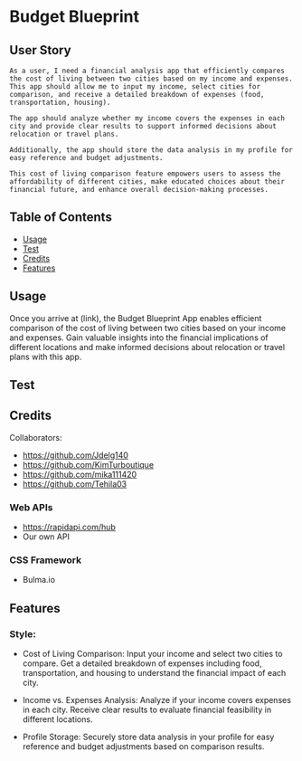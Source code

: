 # Budget Blueprint

## User Story

```As a user, I need a financial analysis app that efficiently compares the cost of living between two cities based on my income and expenses. This app should allow me to input my income, select cities for comparison, and receive a detailed breakdown of expenses (food, transportation, housing).```

```The app should analyze whether my income covers the expenses in each city and provide clear results to support informed decisions about relocation or travel plans.```

```Additionally, the app should store the data analysis in my profile for easy reference and budget adjustments.```

```This cost of living comparison feature empowers users to assess the affordability of different cities, make educated choices about their financial future, and enhance overall decision-making processes.```


## Table of Contents

- [Usage](#usage)
- [Test](#test)
- [Credits](#credits)
- [Features](#features)


## Usage

Once you arrive at (link), the Budget Blueprint App enables efficient comparison of the cost of living between two cities based on your income and expenses. Gain valuable insights into the financial implications of different locations and make informed decisions about relocation or travel plans with this app.


## Test


## Credits

Collaborators:
 - https://github.com/Jdelg140
 - https://github.com/KimTurboutique
 - https://github.com/mika111420
 - https://github.com/Tehila03



### Web APIs
- https://rapidapi.com/hub
- Our own API

### CSS Framework
 - Bulma.io


## Features

### Style:
- Cost of Living Comparison: Input your income and select two cities to compare. Get a detailed breakdown of expenses including food, transportation, and housing to understand the financial impact of each city.

- Income vs. Expenses Analysis: Analyze if your income covers expenses in each city. Receive clear results to evaluate financial feasibility in different locations.

- Profile Storage: Securely store data analysis in your profile for easy reference and budget adjustments based on comparison results.
